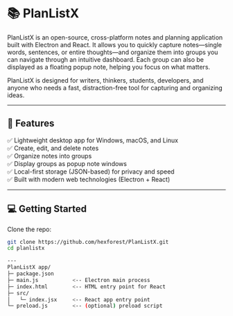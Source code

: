 # 📚 PlanListX

PlanListX is an open-source, cross-platform notes and planning application built with Electron and React. It allows you to quickly capture notes—single words, sentences, or entire thoughts—and organize them into groups you can navigate through an intuitive dashboard. Each group can also be displayed as a floating popup note, helping you focus on what matters.

PlanListX is designed for writers, thinkers, students, developers, and anyone who needs a fast, distraction-free tool for capturing and organizing ideas.

---

## 🚀 Features

✅ Lightweight desktop app for Windows, macOS, and Linux  
✅ Create, edit, and delete notes  
✅ Organize notes into groups  
✅ Display groups as popup note windows  
✅ Local-first storage (JSON-based) for privacy and speed  
✅ Built with modern web technologies (Electron + React)

---

## 💻 Getting Started

Clone the repo:

```bash
git clone https://github.com/hexforest/PlanListX.git
cd planlistx

---
PlanListX app/
├─ package.json
├─ main.js           <-- Electron main process
├─ index.html        <-- HTML entry point for React
├─ src/
│   └─ index.jsx     <-- React app entry point
└─ preload.js        <-- (optional) preload script
